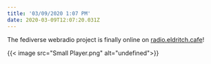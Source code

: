 ```yaml
---
title: '03/09/2020 1:07 PM'
date: 2020-03-09T12:07:20.031Z
---
```

The fediverse webradio project is finally online on [radio.eldritch.cafe](https://radio.eldritch.cafe/)!

{{< image src="Small Player.png" alt="undefined">}}
